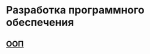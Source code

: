 # Разработка программного обеспечения
## [ООП](https://github.com/NorthArea/design-patterns/blob/master/oop/README.md)
